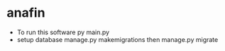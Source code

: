 # anafin

- To run this software py main.py
- setup database manage.py makemigrations then manage.py migrate